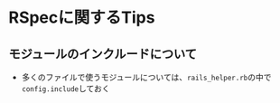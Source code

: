 # RSpecに関するTips

## モジュールのインクルードについて
- 多くのファイルで使うモジュールについては、`rails_helper.rb`の中で`config.include`しておく